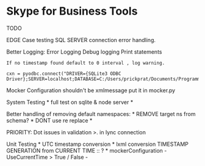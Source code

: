 # Skype for Business Tools


TODO

EDGE Case testing
    SQL SERVER connection error handling.

Better Logging:
    Error Logging
    Debug logging
    Print statements

    If no timestamp found default to 0 interval , log warning.

    cxn = pyodbc.connect("DRIVER={SQLite3 ODBC Driver};SERVER=localhost;DATABASE=C:/Users/prickprat/Documents/Programming/SqliteDatabases/test.db;Trusted_connection=yes")



Mocker Configuration shouldn't be xmlmessage
    put it in mocker.py



System Testing
    * full test on sqlite & node server
    * 

Better handling of removing default namespaces:
    * REMOVE target ns from schema?
    * DONT use re replace
    * 

PRIORITY:
Dot issues in validation
    >. in lync connection

Unit Testing
    * UTC timestamp conversion
    * lxml conversion
TIMESTAMP GENERATION from CURRENT TIME :: ?
    * mockerConfiguration
        - UseCurrentTime > True / False
        - 